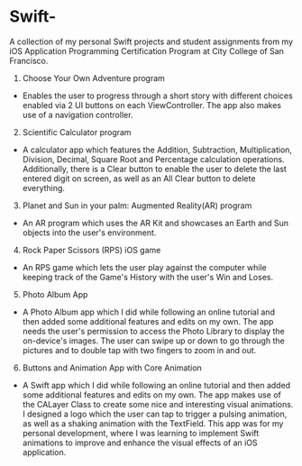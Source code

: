 # Swift-
A collection of my personal Swift projects and student assignments from my iOS Application Programming Certification Program at City College of San Francisco.


1) Choose Your Own Adventure program 
- Enables the user to progress through a short story with different choices enabled via 2 UI buttons on each ViewController. The app also makes use of a navigation controller. 

2) Scientific Calculator program 
- A calculator app which features the Addition, Subtraction, Multiplication, Division, Decimal, Square Root and Percentage calculation operations. Additionally, there is a Clear button to enable the user to delete the last entered digit on screen, as well as an All Clear button to delete everything.  

3) Planet and Sun in your palm: Augmented Reality(AR) program
- An AR program which uses the AR Kit and showcases an Earth and Sun objects into the user's environment. 

4) Rock Paper Scissors (RPS) iOS game 

- An RPS game which lets the user play against the computer while keeping track of the Game's History with the user's Win and Loses. 

5) Photo Album App

- A Photo Album app which I did while following an online tutorial and then added some additional features and edits on my own. The app needs the user's permission to access the Photo Library to display the on-device's images. The user can swipe up or down to go through the pictures and to double tap with two fingers to zoom in and out.

6) Buttons and Animation App with Core Animation 

- A Swift app which I did while following an online tutorial and then added some additional features and edits on my own. The app makes use of the CALayer Class to create some nice and interesting visual animations. I designed a logo which the user can tap to trigger a pulsing animation, as well as a shaking animation with the TextField. This app was for my personal development, where I was learning to implement Swift animations to improve and enhance the visual effects of an iOS application. 


